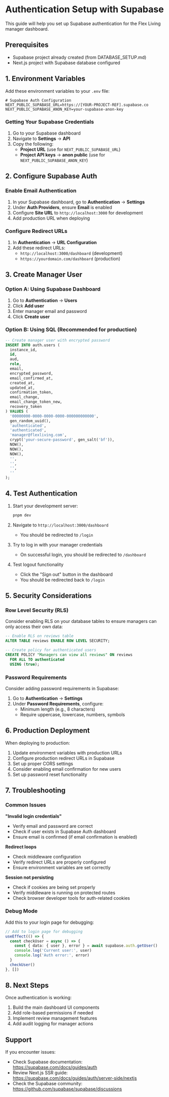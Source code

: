 # Authentication Setup with Supabase

This guide will help you set up Supabase authentication for the Flex Living manager dashboard.

## Prerequisites

- Supabase project already created (from DATABASE_SETUP.md)
- Next.js project with Supabase database configured

## 1. Environment Variables

Add these environment variables to your `.env` file:

```env
# Supabase Auth Configuration
NEXT_PUBLIC_SUPABASE_URL=https://[YOUR-PROJECT-REF].supabase.co
NEXT_PUBLIC_SUPABASE_ANON_KEY=your-supabase-anon-key
```

### Getting Your Supabase Credentials

1. Go to your Supabase dashboard
2. Navigate to **Settings** → **API**
3. Copy the following:
   - **Project URL** (use for `NEXT_PUBLIC_SUPABASE_URL`)
   - **Project API keys** → **anon public** (use for `NEXT_PUBLIC_SUPABASE_ANON_KEY`)

## 2. Configure Supabase Auth

### Enable Email Authentication

1. In your Supabase dashboard, go to **Authentication** → **Settings**
2. Under **Auth Providers**, ensure **Email** is enabled
3. Configure **Site URL** to `http://localhost:3000` for development
4. Add production URL when deploying

### Configure Redirect URLs

1. In **Authentication** → **URL Configuration**
2. Add these redirect URLs:
   - `http://localhost:3000/dashboard` (development)
   - `https://yourdomain.com/dashboard` (production)

## 3. Create Manager User

### Option A: Using Supabase Dashboard
1. Go to **Authentication** → **Users**
2. Click **Add user**
3. Enter manager email and password
4. Click **Create user**

### Option B: Using SQL (Recommended for production)
```sql
-- Create manager user with encrypted password
INSERT INTO auth.users (
  instance_id,
  id,
  aud,
  role,
  email,
  encrypted_password,
  email_confirmed_at,
  created_at,
  updated_at,
  confirmation_token,
  email_change,
  email_change_token_new,
  recovery_token
) VALUES (
  '00000000-0000-0000-0000-000000000000',
  gen_random_uuid(),
  'authenticated',
  'authenticated',
  'manager@flexliving.com',
  crypt('your-secure-password', gen_salt('bf')),
  NOW(),
  NOW(),
  NOW(),
  '',
  '',
  '',
  ''
);
```

## 4. Test Authentication

1. Start your development server:
   ```bash
   pnpm dev
   ```

2. Navigate to `http://localhost:3000/dashboard`
   - You should be redirected to `/login`

3. Try to log in with your manager credentials
   - On successful login, you should be redirected to `/dashboard`

4. Test logout functionality
   - Click the "Sign out" button in the dashboard
   - You should be redirected back to `/login`

## 5. Security Considerations

### Row Level Security (RLS)
Consider enabling RLS on your database tables to ensure managers can only access their own data:

```sql
-- Enable RLS on reviews table
ALTER TABLE reviews ENABLE ROW LEVEL SECURITY;

-- Create policy for authenticated users
CREATE POLICY "Managers can view all reviews" ON reviews
  FOR ALL TO authenticated
  USING (true);
```

### Password Requirements
Consider adding password requirements in Supabase:

1. Go to **Authentication** → **Settings**
2. Under **Password Requirements**, configure:
   - Minimum length (e.g., 8 characters)
   - Require uppercase, lowercase, numbers, symbols

## 6. Production Deployment

When deploying to production:

1. Update environment variables with production URLs
2. Configure production redirect URLs in Supabase
3. Set up proper CORS settings
4. Consider enabling email confirmation for new users
5. Set up password reset functionality

## 7. Troubleshooting

### Common Issues

**"Invalid login credentials"**
- Verify email and password are correct
- Check if user exists in Supabase Auth dashboard
- Ensure email is confirmed (if email confirmation is enabled)

**Redirect loops**
- Check middleware configuration
- Verify redirect URLs are properly configured
- Ensure environment variables are set correctly

**Session not persisting**
- Check if cookies are being set properly
- Verify middleware is running on protected routes
- Check browser developer tools for auth-related cookies

### Debug Mode
Add this to your login page for debugging:

```typescript
// Add to login page for debugging
useEffect(() => {
  const checkUser = async () => {
    const { data: { user }, error } = await supabase.auth.getUser()
    console.log('Current user:', user)
    console.log('Auth error:', error)
  }
  checkUser()
}, [])
```

## 8. Next Steps

Once authentication is working:

1. Build the main dashboard UI components
2. Add role-based permissions if needed
3. Implement review management features
4. Add audit logging for manager actions

## Support

If you encounter issues:
- Check Supabase documentation: https://supabase.com/docs/guides/auth
- Review Next.js SSR guide: https://supabase.com/docs/guides/auth/server-side/nextjs
- Check the Supabase community: https://github.com/supabase/supabase/discussions